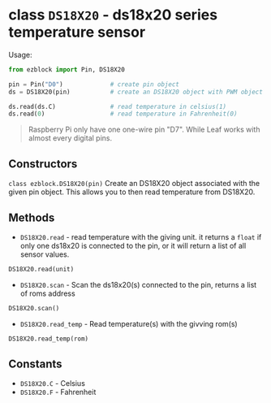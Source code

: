 # class `DS18X20` - ds18x20 series temperature sensor

Usage:
```python
from ezblock import Pin, DS18X20

pin = Pin("D0")             # create pin object
ds = DS18X20(pin)           # create an DS18X20 object with PWM object

ds.read(ds.C)               # read temperature in celsius(1)
ds.read(0)                  # read temperature in Fahrenheit(0)
```
>Raspberry Pi only have one one-wire pin "D7". While Leaf works with almost every digital pins.

## Constructors
```class ezblock.DS18X20(pin)```
Create an DS18X20 object associated with the given pin object. This allows you to then read temperature from DS18X20.

## Methods
- `DS18X20.read` - read temperature with the giving unit. it returns a `float` if only one ds18x20 is connected to the pin, or it will return a list of all sensor values.
```python
DS18X20.read(unit)
```
- `DS18X20.scan` - Scan the ds18x20(s) connected to the pin, returns a list of roms address
```python
DS18X20.scan()
```
- `DS18X20.read_temp` - Read temperature(s) with the givving rom(s)
```python
DS18X20.read_temp(rom)
```

## Constants

- `DS18X20.C` - Celsius
- `DS18X20.F` - Fahrenheit